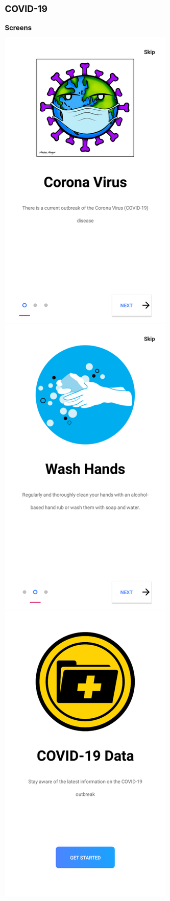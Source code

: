 # COVID-19 

## Screens

![Onboarding Screen 1](https://github.com/liciolentimo/COVID19/blob/master/app/src/main/res/drawable/Screenshot_2020-03-19-13-18-13.png "Onboarding Screen 1")
![Onboarding Screen 2](https://github.com/liciolentimo/COVID19/blob/master/app/src/main/res/drawable/Screenshot_2020-03-19-13-18-20.png "Onboarding Screen 2")
![Onboarding Screen 3](https://github.com/liciolentimo/COVID19/blob/master/app/src/main/res/drawable/Screenshot_2020-03-19-13-18-26.png "Onboarding Screen 3")
